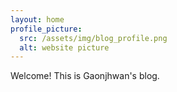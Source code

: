 ```yaml
---
layout: home
profile_picture:
  src: /assets/img/blog_profile.png
  alt: website picture
---
```


<p>
  Welcome! This is Gaonjhwan's blog.
</p>
